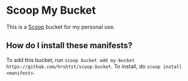 # Scoop My Bucket

<!-- Uncomment the following line after replacing placeholders -->
<!-- [![Build Status](https://ci.appveyor.com/api/projects/status/<appveyor-badge-id>?svg=true)](https://ci.appveyor.com/project/<username>/<bucketname> "Build Status") [![Excavator](https://github.com/<username>/<bucketname>/actions/workflows/excavator.yml/badge.svg)](https://github.com/<username>/<bucketname>/actions/workflows/excavator.yml) -->

This is a [Scoop](https://scoop.sh/) bucket for my personal use.

How do I install these manifests?
---------------------------------

To add this bucket, run `scoop bucket add my-bucket https://github.com/hrshtst/scoop-bucket`. To install, do `scoop install <manifest>`.
